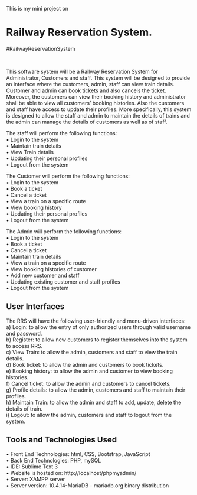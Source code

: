 This is my mini project on 
# Railway Reservation System. </br>
<p>#RailwayReservationSystem </p> </br>

This software system will be a Railway Reservation System for Administrator, Customers and staff. This system will be designed to provide an interface where the customers, admin, staff can view train details. Customer and admin can book tickets and also cancels the ticket. Moreover, the customers can view their booking history and administrator shall be able to view all customers’ booking histories. Also the customers and staff have access to update their profiles.
More specifically, this system is designed to allow the staff and admin to maintain the details of trains and the admin can manage the details of customers as well as of staff.

The staff will perform the following functions: <br/> 
•	Login to the system <br/>
•	Maintain train details <br/>
•	View Train details <br/>
•	Updating their personal profiles <br/>
•	Logout from the system<br/>
 
 The Customer will perform the following functions:<br/>
•	Login to the system<br/>
•	Book a ticket<br/>
•	Cancel a ticket <br/>
•	View a train on a specific route<br/>
•	View booking history <br/>
•	Updating their personal profiles <br/>
•	Logout from the system<br/>
     
 The Admin will perform the following functions:<br/>
•	Login to the system<br/>
•	Book a ticket<br/>
•	Cancel a ticket <br/>
•	Maintain train details <br/>
•	View a train on a specific route<br/>
•	View booking histories of customer <br/>
•	Add new customer and staff<br/>
•	Updating existing customer and staff profiles <br/>
•	Logout from the system<br/>

## User Interfaces<br/>
   The RRS will have the following user-friendly and menu-driven interfaces:<br/>
a) Login: to allow the entry of only authorized users through valid username and password.<br/>
b) Register: to allow new customers to register themselves into the system to access RRS.<br/>
c) View Train: to allow the admin, customers and staff to view the train details.<br/>
d) Book ticket: to allow the admin and customers to book tickets.<br/>
e) Booking history: to allow the admin and customer to view booking histories.<br/>
f) Cancel ticket: to allow the admin and customers to cancel tickets.<br/>
g) Profile details: to allow the admin, customers and staff to maintain their profiles.<br/>
h) Maintain Train: to allow the admin and staff to add, update, delete the details of train.<br/>
i) Logout: to allow the admin, customers and staff to logout from the system.<br/>


## Tools and Technologies Used<br/>
•	Front End Technologies:   html, CSS, Bootstrap, JavaScript<br/>
•	Back End Technologies: PHP, mySQL<br/>
•	IDE: Sublime Text 3 <br/>
•	Website is hosted on: http://localhost/phpmyadmin/<br/>
•	Server: XAMPP server<br/>
•	Server version: 10.4.14-MariaDB - mariadb.org binary distribution<br/>

